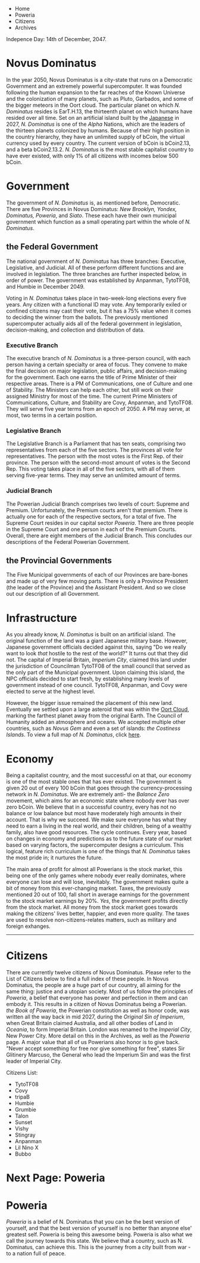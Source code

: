 + Home
+ Poweria
+ Citizens
+ Archives

Indepence Day: 14th of December, 2047.

# Novus Dominatus

In the year 2050, Novus Dominatus is a city-state that runs on a Democratic Government and an extremely powerful supercomputer. It was founded following the human expansion to the far reaches of the Known Universe and the colonization of many planets, such as Pluto, Garbados, and some of the bigger meteors in the Oort cloud. The particular planet on which _N. Dominatus_ resides is EarT.H.13, the thirteenth planet on which humans have resided over all time. Set on an artificial island built by the [Japanese](https://en.wikipedia.org/wiki/Japan) in 2027, _N. Dominatus_ is one of the _Alpha_ Nations, which are the leaders of the thirteen planets colonized by humans. Because of their high position in the country hierarchy, they have an unlimited supply of bCoin, the virtual currency used by every country. The current version of bCoin is bCoin2.13, and a beta bCoin2.13.2. _N. Dominatus_ is the most stable capitalist country to have ever existed, with only 1% of all citizens with incomes below 500 bCoin.

# Government

The government of _N. Dominatus_ is, as mentioned before, Democratic. There are five Provinces in Novus Dominatus: _New Brooklyn, Yondex, Dominatus, Poweria_, and _Siato_. These each have their own municipal government which function as a small operating part within the whole of _N. Dominatus_.

## the Federal Government

The national government of _N. Dominatus_ has three branches: Executive, Legislative, and Judicial. All of these perform different functions and are involved in legislation. The three branches are further inspected below, in order of power. The government was established by Anpanman, TytoTF08, and Humbie in December 2049.

Voting in _N. Dominatus_ takes place in two-week-long elections every five years. Any citizen with a functional ID may vote. Any temporarily exiled or confined citizens may cast their vote, but it has a 75% value when it comes to deciding the winner from the ballots. The previously mentioned supercomputer actually aids all of the federal government in legislation, decision-making, and collection and distribution of data.

### Executive Branch

The executive branch of _N. Dominatus_ is a three-person council, with each person having a certain specialty or area of focus. They convene to make the final decision on major legislation, public affairs, and decision-making for the government. Each one earns the title of Prime Minister of their respective areas. There is a PM of Communications, one of Culture and one of Stability. The Ministers can help each other, but still work on their assigned Ministry for most of the time. The current Prime Ministers of Communications, Culture, and Stability are Covy, Anpanman, and TytoTF08. They will serve five year terms from an epoch of 2050. A PM may serve, at most, two terms in a certain position.

### Legislative Branch

The Legislative Branch is a Parliament that has ten seats, comprising two representatives from each of the five sectors. The provinces all vote for representatives. The person with the most votes is the First Rep. of their province. The person with the second-most amount of votes is the Second Rep. This voting takes place in all of the five sectors, with all of them serving five-year terms. They may serve an unlimited amount of terms.

### Judicial Branch

The Powerian Judicial Branch comprises two levels of court: Supreme and Premium. Unfortunately, the Premium courts aren't that premium. There is actually one for each of the respective sectors, for a total of five. The Supreme Court resides in our capital sector _Poweria_. There are three people in the Supreme Court and one person in each of the Premium Courts. Overall, there are eight members of the Judicial Branch. This concludes our descriptions of the Federal Powerian Government.

## the Provincial Governments

The Five Municipal governments of each of our Provinces are bare-bones and made up of very few moving parts. There is only a Province President (the leader of the Province) and the Assistant President. And so we close out our description of all Government.

# Infrastructure

As you already know, _N. Dominatus_ is built on an artificial island. The original function of the land was a giant Japanese military base. However, Japanese government officials decided against this, saying "Do we really want to look _that_ hostile to the rest of the world?" It turns out that they did not. The capital of Imperial Britain, _Imperium City_, claimed this land under the jurisdiction of Councilman TytoTF08 of the small council that served as the only part of the Municipal government. Upon claiming this island, the NPC officials decided to start fresh, by establishing many levels of government instead of one council. TytoTF08, Anpanman, and Covy were elected to serve at the highest level.

However, the bigger issue remained the placement of this new land. Eventually we settled upon a large asteroid that was within the [Oort Cloud](https://en.wikipedia.org/wiki/Oort_cloud), marking the farthest planet away from the original Earth. The Council of Humanity added an atmosphere and oceans. We accepted multiple other countries, such as _Novus Gem_ and even a set of islands: _the Costiness Islands_. To view a full map of _N. Dominatus_, click [here](assets/map.n.Dominatus.png).

# Economy

Being a capitalist country, and the most successful on at that, our economy is one of the most stable ones that has ever existed. The government is given 20 out of every 100 bCoin that goes through the currency-processing network in _N. Dominatus_. We are extremely anti- the _Balance Zero_ movement, which aims for an economic state where nobody ever has over zero bCoin. We believe that in a successful country, every has not no balance or low balance but most have moderately high amounts in their account. That is why we succeed. We make sure everyone has what they need to earn a living in the real world, and their children, being of a wealthy family, also have good resources. The cycle continues. Every year, based on changes in economy and predictions as to the future state of our market based on varying factors, the supercomputer designs a curriculum. This logical, feature rich curriculum is one of the things that _N. Dominatus_ takes the most pride in; it nurtures the future. 

The main area of profit for almost all Powerians is the stock market, this being one of the only games where nobody ever really dominates, where everyone can lose and will lose, inevitably. The government makes quite a bit of money from this ever-changing market. Taxes, the previously mentioned 20 out of 100, fall short in average earnings for the government to the stock market earnings by 20%. _Yes_, the government profits directly from the stock market. All money from the stock market goes towards making the citizens' lives better, happier, and even more quality. The taxes are used to resolve non-citizens-relates matters, such as military and foreign exhanges.
______________________________________________________

# Citizens

There are currently twelve citizens of Novus Dominatus. Please refer to the List of Citizens below to find a full index of these people. In Novus Dominatus, the people are a huge part of our country, all aiming for the same thing: justice and a utopian society. Most of us follow the principles of _Poweria_, a belief that everyone has power and perfection in them and can embody it. This results in a citizen of Novus Dominatus being a Powerian. _the Book of Poweria_, the Powerian constitution as well as honor code, was written all the way back in mid 2027, during the _Original Sin of Imperium_, when Great Britain claimed Australia, and all other bodies of Land in _Oceania_, to form Imperial Britain. London was renamed to the _Imperial City_, New Power City. More detail on this in the Archives, as well as the _Poweria_ page. A major value that all of us Powerians also honor is to give back. "Never accept something for free nor give something for free", states Sir Glitinery Marcuso, the General who lead the Imperium Sin and was the first leader of Imperial City.

Citizens List:

+ TytoTF08
+ Covy
+ tripaB
+ Humbie
+ Grumbie
+ Talon
+ Sunset
+ Vishy
+ Stingray
+ Anpanman
+ Lil Nino X
+ Bubbo

# Next Page: Poweria

# Poweria
_Poweria_ is a belief of N. Dominatus that you can be the best version of yourself, and that the best version of yourself is no better than anyone else' greatest self. Poweria is being this awesome being. Poweria is also what we call the journey towards this state. We believe that a country, such as N. Dominatus, can achieve this. This is the journey from a city built from war - to a nation full of peace.